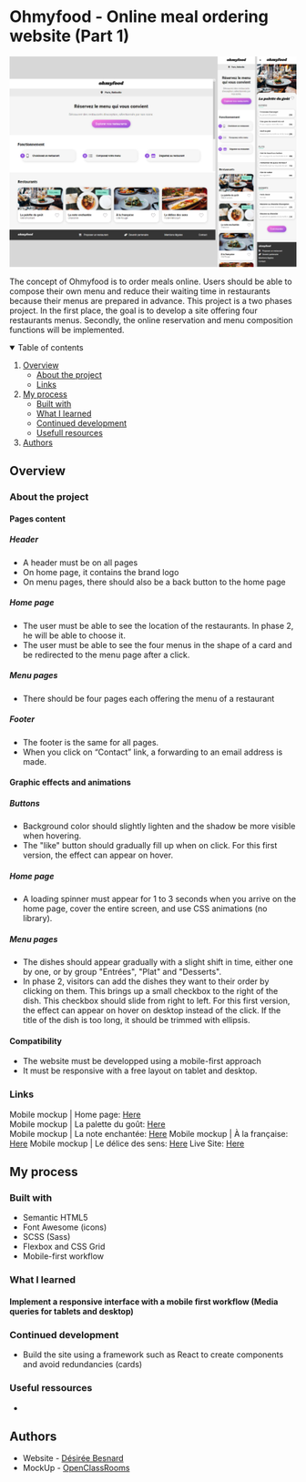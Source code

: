 # Ohmyfood - Online meal ordering website (Part 1)

![Ohmyfood project thumbnail](src/images/readmethumbnail.jpg)

The concept of Ohmyfood is to order meals online. Users should be able to compose their own menu and reduce their waiting time in restaurants because their menus are prepared in advance. This project is a two phases project. In the first place, the goal is to develop a site offering four restaurants menus. Secondly, the online reservation and menu composition functions will be implemented.

<details open>
<summary>Table of contents</summary>

1. [Overview](#overview)
    - [About the project](#about-the-project)
    - [Links](#links)
2. [My process](#my-process)
    - [Built with](#built-with)
    - [What I learned](#what-i-learned)
    - [Continued development](#continued-development)
    - [Usefull resources](#usefull-resources)
3. [Authors](#authors)
</details>

## Overview

### About the project

#### Pages content
##### Header
- A header must be on all pages
- On home page, it contains the brand logo
- On menu pages, there should also be a back button to the home page 

##### Home page
- The user must be able to see the location of the restaurants. In phase 2, he will be able to choose it.
- The user must be able to see the four menus in the shape of a card and be redirected to the menu page after a click.

##### Menu pages
- There should be four pages each offering the menu of a restaurant

##### Footer
- The footer is the same for all pages.
- When you click on “Contact” link, a forwarding to an email address is made.

#### Graphic effects and animations

##### Buttons
- Background color should slightly lighten and the shadow be more visible when hovering.
- The "like" button should gradually fill up when on click. For this first version, the effect can appear on hover.

##### Home page
- A loading spinner must appear for 1 to 3 seconds when you arrive on the home page, cover the entire screen, and use CSS animations (no library).

##### Menu pages
- The dishes should appear gradually with a slight shift in time, either one by one, or by group "Entrées", "Plat" and "Desserts".
- In phase 2, visitors can add the dishes they want to their order by clicking on them. This brings up a small checkbox to the right of the dish. This checkbox should slide from right to left. For this first version, the effect can appear on hover on desktop instead of the click. If the title of the dish is too long, it should be trimmed with ellipsis.

#### Compatibility
- The website must be developped using a mobile-first approach
- It must be responsive with a free layout on tablet and desktop.

### Links
Mobile mockup | Home page: [Here](src/mockup/accueil.png)  
Mobile mockup | La palette du goût: [Here](src/mockup/menu-lapalettedugout.png)  
Mobile mockup | La note enchantée: [Here](src/mockup/menu-lanoteenchantee.png)
Mobile mockup | À la française: [Here](src/mockup/menu-alafrançaise.png)
Mobile mockup | Le délice des sens: [Here](src/mockup/menu-ledelicedessens.png)
Live Site: [Here](https://desireebesnard.github.io/DesireeBesnard_3_08092021/)

## My process

### Built with
- Semantic HTML5
- Font Awesome (icons)
- SCSS (Sass)
- Flexbox and CSS Grid
- Mobile-first workflow

### What I learned

#### Implement a responsive interface with a mobile first workflow (Media queries for tablets and desktop)

### Continued development
- Build the site using a framework such as React to create components and avoid redundancies (cards)

### Useful ressources
- 

## Authors
- Website - [Désirée Besnard](https://github.com/DesireeBesnard)
- MockUp - [OpenClassRooms](https://openclassrooms.com/fr/)